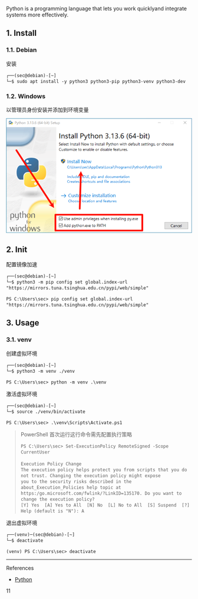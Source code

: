 Python is a programming language that lets you work quicklyand integrate systems more effectively.

## 1. Install

### 1.1. Debian

安装

```
┌──(sec@debian)-[~]
└─$ sudo apt install -y python3 python3-pip python3-venv python3-dev
```

### 1.2. Windows

以管理员身份安装并添加到环境变量

![以管理员身份安装并添加到环境变量](./../../../../images/python/%E4%BB%A5%E7%AE%A1%E7%90%86%E5%91%98%E8%BA%AB%E4%BB%BD%E5%AE%89%E8%A3%85%E5%B9%B6%E6%B7%BB%E5%8A%A0%E5%88%B0%E7%8E%AF%E5%A2%83%E5%8F%98%E9%87%8F.png)

## 2. Init

配置镜像加速

```
┌──(sec@debian)-[~]
└─$ python3 -m pip config set global.index-url "https://mirrors.tuna.tsinghua.edu.cn/pypi/web/simple"
```

```
PS C:\Users\sec> pip config set global.index-url "https://mirrors.tuna.tsinghua.edu.cn/pypi/web/simple"
```

## 3. Usage

### 3.1. venv

创建虚拟环境

```
┌──(sec@debian)-[~]
└─$ python3 -m venv ./venv
```

```
PS C:\Users\sec> python -m venv .\venv
```

激活虚拟环境

```
┌──(sec@debian)-[~]
└─$ source ./venv/bin/activate
```

```
PS C:\Users\sec> .\venv\Scripts\Activate.ps1
```

> PowerShell 首次运行这行命令需先配置执行策略
>
> ```
> PS C:\Users\sec> Set-ExecutionPolicy RemoteSigned -Scope CurrentUser
> 
> Execution Policy Change
> The execution policy helps protect you from scripts that you do not trust. Changing the execution policy might expose
> you to the security risks described in the about_Execution_Policies help topic at
> https:/go.microsoft.com/fwlink/?LinkID=135170. Do you want to change the execution policy?
> [Y] Yes  [A] Yes to All  [N] No  [L] No to All  [S] Suspend  [?] Help (default is "N"): A
> ```

退出虚拟环境

```
┌──(venv)─(sec@debian)-[~]
└─$ deactivate
```

```
(venv) PS C:\Users\sec> deactivate
```

---

References

- [Python](https://www.python.org/)

11
